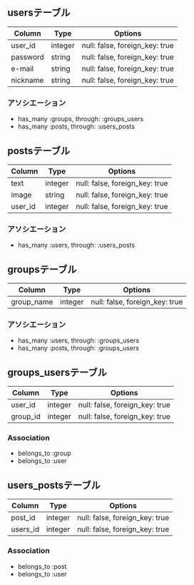 ## usersテーブル
|Column|Type|Options|
|------|----|-------|
|user_id|integer|null: false, foreign_key: true|
|password|string|null: false, foreign_key: true|
|e-mail|string|null: false, foreign_key: true|
|nickname|string|null: false, foreign_key: true|
### アソシエーション
- has_many :groups, through:  :groups_users
- has_many :posts, through:  :users_posts

## postsテーブル
|Column|Type|Options|
|------|----|-------|
|text|integer|null: false, foreign_key: true|
|image|string|null: false, foreign_key: true|
|user_id|integer|null: false, foreign_key: true|
### アソシエーション
- has_many :users,  through:  :users_posts

## groupsテーブル
|Column|Type|Options|
|------|----|-------|
|group_name|integer|null: false, foreign_key: true|
### アソシエーション
- has_many :users, through:  :groups_users
- has_many :posts, through:  :groups_users

## groups_usersテーブル
|Column|Type|Options|
|------|----|-------|
|user_id|integer|null: false, foreign_key: true|
|group_id|integer|null: false, foreign_key: true|
### Association
- belongs_to :group
- belongs_to :user

## users_postsテーブル
|Column|Type|Options|
|------|----|-------|
|post_id|integer|null: false, foreign_key: true|
|users_id|integer|null: false, foreign_key: true|
### Association
- belongs_to :post
- belongs_to :user
